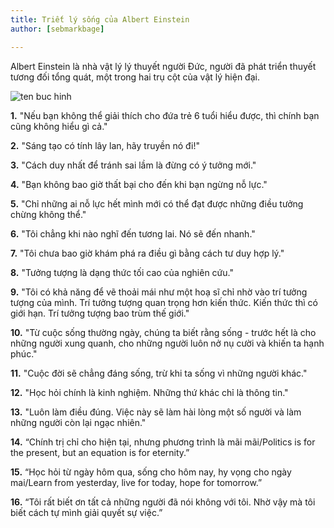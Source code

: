 ```yaml
---
title: Triết lý sống của Albert Einstein
author: [sebmarkbage]

---
```


Albert Einstein là nhà vật lý lý thuyết người Đức, người đã phát triển thuyết tương đối tổng quát, một trong hai trụ cột của vật lý hiện đại.

![ten buc hinh](https://i0.wp.com/www.brainpickings.org/wp-content/uploads/2012/03/einstein.jpg?fit=300%2C157&ssl=1 "ten buc hinh")

**1.** "Nếu bạn không thể giải thích cho đứa trẻ 6 tuổi hiểu được, thì chính bạn cũng không hiểu gì cả."

**2.** "Sáng tạo có tính lây lan, hãy truyền nó đi!"

**3.** "Cách duy nhất để tránh sai lầm là đừng có ý tưởng mới."

**4.** "Bạn không bao giờ thất bại cho đến khi bạn ngừng nỗ lực."

**5.** "Chỉ những ai nỗ lực hết mình mới có thể đạt được những điều tưởng chừng không thể."

**6.** "Tôi chẳng khi nào nghĩ đến tương lai. Nó sẽ đến nhanh."

**7.** "Tôi chưa bao giờ khám phá ra điều gì bằng cách tư duy hợp lý."

**8.** "Tưởng tượng là dạng thức tối cao của nghiên cứu."

**9.** "Tôi có khả năng để vẽ thoải mái như một hoạ sĩ chỉ nhờ vào trí tưởng tượng của mình. Trí tưởng tượng quan trọng hơn kiến thức. Kiến thức thì có giới hạn. Trí tưởng tượng bao trùm thế giới."

**10.** "Từ cuộc sống thường ngày, chúng ta biết rằng sống - trước hết là cho những người xung quanh, cho những người luôn nở nụ cười và khiến ta hạnh phúc."

**11.** "Cuộc đời sẽ chẳng đáng sống, trừ khi ta sống vì những người khác."

**12.** "Học hỏi chính là kinh nghiệm. Những thứ khác chỉ là thông tin."

**13.** "Luôn làm điều đúng. Việc này sẽ làm hài lòng một số người và làm những người còn lại ngạc nhiên."

**14.** “Chính trị chỉ cho hiện tại, nhưng phương trình là mãi mãi/Politics is for the present, but an equation is for eternity.”

**15.** “Học hỏi từ ngày hôm qua, sống cho hôm nay, hy vọng cho ngày mai/Learn from yesterday, live for today, hope for tomorrow.”

**16.** “Tôi rất biết ơn tất cả những người đã nói không với tôi. Nhờ vậy mà tôi biết cách tự mình giải quyết sự việc.”